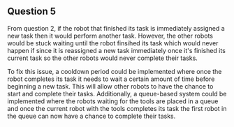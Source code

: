 ## Question 5 

From question 2, if the robot that finished its task is immediately assigned a new task then it would perform another task. However, the other robots would be stuck waiting until the robot finsihed its task which would never happen if since it is reassigned a new task immediately once it's finished its current task so the other robots would never complete their tasks. 

To fix this issue, a cooldown period could be implemented where once the robot completes its task it needs to wait a certain amount of time before beginning a new task. This will allow other robots to have the chance to start and complete their tasks. Additionally, a queue-based system could be implemented where the robots waiting for the tools are placed in a queue and once the current robot with the tools completes its task the first robot in the queue can now have a chance to complete their tasks. 